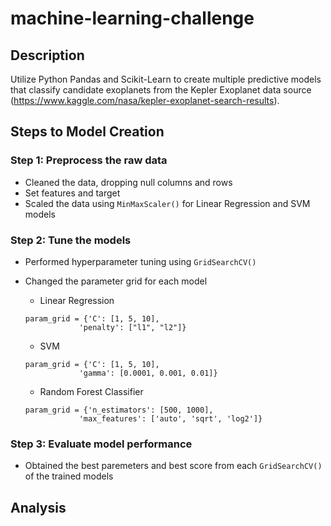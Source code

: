 # machine-learning-challenge

## Description
Utilize Python Pandas and Scikit-Learn to create multiple predictive models that classify candidate exoplanets from the Kepler Exoplanet data source (https://www.kaggle.com/nasa/kepler-exoplanet-search-results).

## Steps to Model Creation

### Step 1: Preprocess the raw data
* Cleaned the data, dropping null columns and rows
* Set features and target
* Scaled the data using `MinMaxScaler()` for Linear Regression and SVM models

### Step 2: Tune the models
* Performed hyperparameter tuning using `GridSearchCV()`
* Changed the parameter grid for each model
  * Linear Regression
  ```
  param_grid = {'C': [1, 5, 10],
              'penalty': ["l1", "l2"]}
  ```
  * SVM
  ```
  param_grid = {'C': [1, 5, 10],
              'gamma': [0.0001, 0.001, 0.01]}
  ```
  
  * Random Forest Classifier
  ```
  param_grid = {'n_estimators': [500, 1000],
              'max_features': ['auto', 'sqrt', 'log2']}
  ```

### Step 3: Evaluate model performance
* Obtained the best paremeters and best score from each `GridSearchCV()` of the trained models

## Analysis

